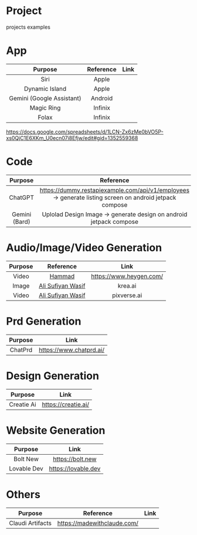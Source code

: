 # Project
projects examples

# App
Purpose|Reference|Link
:-:|:-:|:-:
Siri|Apple|
Dynamic Island|Apple|
Gemini (Google Assistant)|Android|
Magic Ring|Infinix|
Folax|Infinix|

https://docs.google.com/spreadsheets/d/1LCN-Zx6zMe0bVO5P-xs0QjC1E6XKm_U0ecn07i8Efjw/edit#gid=1352559368

# Code
Purpose|Reference|Link
:-:|:-:|:-:
ChatGPT|https://dummy.restapiexample.com/api/v1/employees -> generate listing screen on android jetpack compose|chat.openai.com
Gemini (Bard)|Uplolad Design Image -> generate design on android jetpack compose|gemini.google.com/app


# Audio/Image/Video Generation

Purpose|Reference|Link
:-:|:-:|:-:
Video|[Hammad](https://www.linkedin.com/feed/update/urn:li:activity:7163048022761693185)|https://www.heygen.com/
Image|[Ali Sufiyan Wasif](https://www.instagram.com/reel/C3Aizqyp0l5/)|krea.ai
Video|[Ali Sufiyan Wasif](https://www.instagram.com/reel/C3Aizqyp0l5/)|pixverse.ai

# Prd Generation
Purpose|Link
:-:|:-:
ChatPrd|https://www.chatprd.ai/

# Design Generation
Purpose|Link
:-:|:-:
Creatie Ai|https://creatie.ai/

# Website Generation

Purpose|Link
:-:|:-:
Bolt New|https://bolt.new
Lovable Dev|https://lovable.dev 


# Others

Purpose|Reference|Link
:-:|:-:|:-:
Claudi Artifacts|https://madewithclaude.com/




